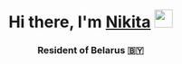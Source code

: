 <h1 align="center">Hi there, I'm <a href="https://t.me/eeenn0" target="_blank">Nikita</a> 
<img src="https://github.com/blackcater/blackcater/raw/main/images/Hi.gif" height="32"/></h1>
<h3 align="center">Resident of Belarus 🇧🇾</h3>
